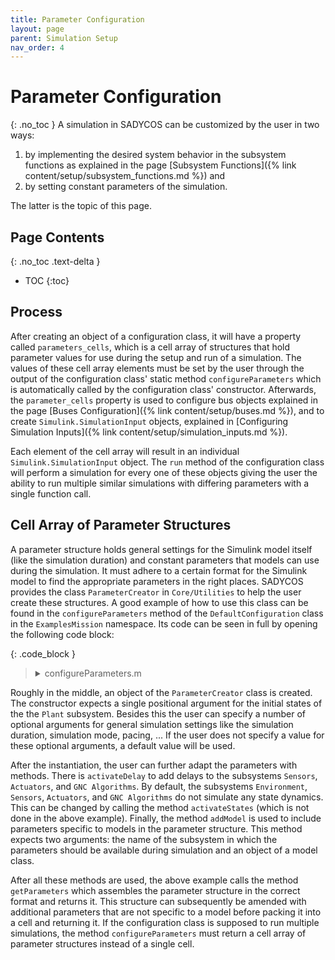 ```yaml
---
title: Parameter Configuration
layout: page
parent: Simulation Setup
nav_order: 4
---
```


# Parameter Configuration
{: .no_toc }
A simulation in SADYCOS can be customized by the user in two ways:
1. by implementing the desired system behavior in the subsystem functions as explained in the page [Subsystem Functions]({% link content/setup/subsystem_functions.md %}) and
2. by setting constant parameters of the simulation.

The latter is the topic of this page.

## Page Contents
{: .no_toc .text-delta }
- TOC
{:toc}

## Process
After creating an object of a configuration class, it will have a property called `parameters_cells`, which is a cell array of structures that hold parameter values for use during the setup and run of a simulation.
The values of these cell array elements must be set by the user through the output of the configuration class' static method `configureParameters` which is automatically called by the configuration class' constructor.
Afterwards, the `parameter_cells` property is used to configure bus objects explained in the page [Buses Configuration]({% link content/setup/buses.md %}), and to create `Simulink.SimulationInput` objects, explained in [Configuring Simulation Inputs]({% link content/setup/simulation_inputs.md %}).

Each element of the cell array will result in an individual `Simulink.SimulationInput` object.
The `run` method of the configuration class will perform a simulation for every one of these objects giving the user the ability to run multiple similar simulations with differing parameters with a single function call.

## Cell Array of Parameter Structures
A parameter structure holds general settings for the Simulink model itself (like the simulation duration) and constant parameters that models can use during the simulation.
It must adhere to a certain format for the Simulink model to find the appropriate parameters in the right places.
SADYCOS provides the class `ParameterCreator` in `Core/Utilities` to help the user create these structures.
A good example of how to use this class can be found in the `configureParameters` method of the `DefaultConfiguration` class in the `ExamplesMission` namespace.
Its code can be seen in full by opening the following code block:

{: .code_block }
> <details closed markdown="block">
> <summary>configureParameters.m</summary>
> ```matlab
> function parameters_cells = configureParameters()
> 
> %% General Parameters
> 
> % Simulation Duration
> simulation_duration__s = 1000;
> 
> % Simulation Mode
> simulation_mode = "normal";
> 
> % Pacing
> enable_pacing = false;
> pacing_rate = 1;
> 
> % Send Simulation Data
> enable_send_sim_data = false;
> 
> % Stop Criterion
> enable_stop_criterion = false;
> 
> 
> % Subsystem-Specific Parameters
> 
> % States
> % Plant
> gravitational_parameter_Earth = 3.986004e14;
> 
> InitialPlantStates.RigidBody.position_BI_I__m = [6.771e6;0;0];
> InitialPlantStates.RigidBody.velocity_BI_I__m_per_s = [0;sqrt(gravitational_parameter_Earth/6.771e6);0];
> InitialPlantStates.RigidBody.attitude_quaternion_BI = [1;zeros(3,1)];
> InitialPlantStates.RigidBody.angular_velocity_BI_B__rad_per_s = [0;0;0];
> InitialPlantStates.ReactionWheels.angular_velocities__rad_per_s = 100 * ones(3,1);
> 
> % Sample Times
> % Sensors
> sensors_sample_time_parameter__s = [0.1, 0];
> 
> % GNC Algorithms
> gnc_algorithms_sample_time_parameter__s = [0.1, 0];
> 
> % Delays
> % GNC Algorithms
> gnc_delay = 1;
> InitialActuatorCommands.ReactionWheels.torque_commands__N_m = zeros(3,1);
> 
> % Use helper class to prepare Parameters structure
> parameter_creator = ParameterCreator(InitialPlantStates, ...
>                                     sensors_sample_time_parameter__s = sensors_sample_time_parameter__s, ...
>                                     gnc_algorithms_sample_time_parameter__s = gnc_algorithms_sample_time_parameter__s, ...
>                                     simulation_duration__s = simulation_duration__s, ...
>                                     simulation_mode = simulation_mode, ...
>                                     enable_pacing = enable_pacing, ...
>                                     pacing_rate = pacing_rate, ...
>                                     enable_send_sim_data = enable_send_sim_data, ...
>                                     enable_stop_criterion = enable_stop_criterion);
> 
> parameter_creator.activateDelay("GncAlgorithms", gnc_delay, InitialActuatorCommands);
> 
> %% Model-Specific Parameters
> 
> % Environment Models
> 
> % Common
> mjd0 = mjuliandate('17-July-2024 12:00:00','dd-mmm-yyyy HH:MM:SS');
> 
> % Time
> parameter_creator.addModel("Environment", ModifiedJulianDate(mjd0))
> 
> % Atmosphere
> parameter_creator.addModel("Environment", Nrlmsise00(mjd0, simulation_duration__s, true(24,1), 1e-2));
> 
> % Gravitational Field
> gravitationalField_max_Degree = 3;
> parameter_creator.addModel("Environment", SphericalHarmonicsGeopotential(gravitationalField_max_Degree));
> 
> % Magnetic Field
> magnetic_field_max_degree = 2;
> parameter_creator.addModel("Environment", Igrf(mjd0, simulation_duration__s, magnetic_field_max_degree));
> 
> % Plant Models
> 
> % Mechanics
> mass__kg = 2;
> inertia_B_B__kg_m2 = 1*diag([1,1,1]);
> parameter_creator.addModel("Plant", RigidBodyMechanics(mass__kg, inertia_B_B__kg_m2));
> 
> % Aerodynamics
> % Get absolute path of this file's folder
> [this_folder,~,~] = fileparts(mfilename("fullpath"));
> % Get absolute paths of all obj files
> obj_files = string(fullfile(this_folder, 'obj_files', 'body.obj'));
> rotation_hinge_points_CAD = zeros(3,1);
> 
> rotation_directions_CAD = [1; 0; 0];
> 
> surface_temperatures__K = num2cell(300);
> 
> surface_energy_accommodation_coefficients = num2cell(0.9);
> 
> DCM_B_from_CAD = [0, -1, 0;...
>                     -1, 0, 0; ...
>                     0, 0, -1];
> 
> center_of_mass_CAD = [0; 2; 0];
> 
> parameter_creator.addModel("Plant", SimplifiedVleoAerodynamics(obj_files, ...
>                                                     rotation_hinge_points_CAD, ...
>                                                     rotation_directions_CAD, ...
>                                                     surface_temperatures__K, ...
>                                                     surface_energy_accommodation_coefficients, ...
>                                                     DCM_B_from_CAD, ...
>                                                     center_of_mass_CAD, ...
>                                                     false, ...
>                                                     1));
> 
> % Gravity
> parameter_creator.addModel("Plant", PointMassGravity(mass__kg));
> 
> % Reaction Wheels
> reaction_wheels_spin_directions_B = eye(3);
> reaction_wheels_inertias__kg_m2 = 1E-4 * ones(3,1);
> reaction_wheels_friction_coefficients__N_m_s_per_rad = zeros(3,1);
> reaction_wheels_maximum_frequencies__rad_per_s = 500 * ones(3,1);
> 
> parameter_creator.addModel("Plant", RateLimitedReactionWheels(reaction_wheels_inertias__kg_m2, ...
>                                                                 reaction_wheels_spin_directions_B, ...
>                                                                 reaction_wheels_friction_coefficients__N_m_s_per_rad, ...
>                                                                 reaction_wheels_maximum_frequencies__rad_per_s));
> 
> % Actuator Models
> % Magnetic Torquers
> magnetic_torquers_directions = eye(3);
> magnetic_torquers_max_dipole_moments__A_m2 = 5 * ones(3,1);
> 
> parameter_creator.addModel("Actuators", GenericMagneticTorquers(magnetic_torquers_directions, ...
>                                                                     magnetic_torquers_max_dipole_moments__A_m2));
> 
> % GNC Algorithms Models
> qfr_proportional_gain = 1E-3;
> qfr_derivative_gain = 1E-1;
> 
> parameter_creator.addModel("GncAlgorithms", QuaternionFeedbackControl(qfr_proportional_gain, qfr_derivative_gain));
> 
> %% Get Parameters Structure
> Parameters = parameter_creator.getParameters();
> 
> %% Add Non-Model Parameters
> Parameters.GncAlgorithms.reaction_wheels_spin_directions_B = reaction_wheels_spin_directions_B;
> Parameters.GncAlgorithms.magnetic_torquers_directions_B = magnetic_torquers_directions;
> Parameters.GncAlgorithms.reaction_wheels_desaturation_gain__1_per_s = 1E-2;
> Parameters.GncAlgorithms.reaction_wheels_inertias__kg_m2 = reaction_wheels_inertias__kg_m2;
> 
> %% Write Structure to Cell for Output
> parameters_cells = {Parameters};
> end
> ```
> </details>

Roughly in the middle, an object of the `ParameterCreator` class is created.
The constructor expects a single positional argument for the initial states of the the `Plant` subsystem.
Besides this the user can specify a number of optional arguments for general simulation settings like the simulation duration, simulation mode, pacing, ...
If the user does not specify a value for these optional arguments, a default value will be used.

After the instantiation, the user can further adapt the parameters with methods.
There is `activateDelay` to add delays to the subsystems `Sensors`, `Actuators`, and `GNC Algorithms`.
By default, the subsystems `Environment`, `Sensors`, `Actuators`, and `GNC Algorithms` do not simulate any state dynamics.
This can be changed by calling the method `activateStates` (which is not done in the above example).
Finally, the method `addModel` is used to include parameters specific to models in the parameter structure.
This method expects two arguments: the name of the subsystem in which the parameters should be available during simulation and an object of a model class.

After all these methods are used, the above example calls the method `getParameters` which assembles the parameter structure in the correct format and returns it.
This structure can subsequently be amended with additional parameters that are not specific to a model before packing it into a cell and returning it.
If the configuration class is supposed to run multiple simulations, the method `configureParameters` must return a cell array of parameter structures instead of a single cell. 